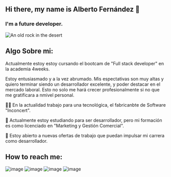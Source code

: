 ## Hi there, my name is Alberto Fernández 👋

### I'm a future developer.


![An old rock in the desert](https://images.pexels.com/photos/1181675/pexels-photo-1181675.jpeg?auto=compress&cs=tinysrgb&w=1260&h=750&dpr=1)


## Algo Sobre mi:

Actualmente estoy estoy cursando el bootcam de "Full stack developer" en la academia 4weeks. 

Estoy entusiasmado y a la vez abrumado. Mis espectativas son muy altas y quiero terminar siendo un desarrollador excelente,
y poder destacar en el mercado laboral. Esto no solo me hará crecer profesionalmente si no que me gratificara a nmivel personal.

👨‍💼 En la actualidad trabajo para una tecnológica, el fabricanbte de Software "Inconcert".

🤯 Actualmente estoy estudiando para ser desarrollador, pero mi formación es como licenciado en "Marketing y Gestión Comercial".

👐 Estoy abierto a nuevas ofertas de trabajo que puedan impulsar mi carrera como desarrollador.


 ## How to reach me:



![image](https://github.com/user-attachments/assets/ac9c4a8a-3e10-46cf-8ef6-8783787181a8) ![image](https://github.com/user-attachments/assets/6a904d5e-2bcd-49ef-9a0f-4eb36ea04c7c) ![image](https://github.com/user-attachments/assets/f7a4e679-b475-4b0b-9e14-9c457b13602d) ![image](https://github.com/user-attachments/assets/3d1b2206-a3ac-4ecc-ab74-eb59efbc72f6)
